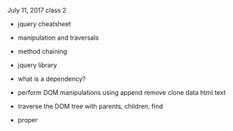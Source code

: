 July 11, 2017
class 2

* jquery cheatsheet
* manipulation and traversals
* method chaining

* jquery library
* what is a dependency?
* perform DOM manipulations using
  append
  remove
  clone
  data
  html
  text
* traverse the DOM tree with parents, children, find
* proper <script> loading order in html


lecture:
- when pc users are running postgres they're opening a completely separate postgres shell, where mac and linux users are running a postgres shell within terminal.
-

- making a js constructor function to model your porject data with foru or five properties
- SMACSS- scalable, modular architecutre for css building in pieces, serperatino of concerns , , least specific to most specific.
  - base
  - layout
  - module- ul, parts that you have in the footer
  - state- transitions, active states, hover, focus, blur (those css animations) to the ui. the green toggle switch on iphone.
  - theme- amazon holiday trees, or bats..., easily swapped out styling sheets

- adding eslintrc
- adding gitignore

- hard refresh- cmd+shift+R

//
$('#home')

//parent descendent
- $('header li')- parent/descendent
//parent>child
- $('ul > li') or $('.nav-list > li')- direct parent/child

//attributes
- $('input[value=""]')- radio buttons, text inputs,
- $('input[type="number"]')

//BASIC MANIPULATION!!!!!

- get text of matched element(s)
$(#home).text('scott was here')

- set text of the matched element(s)
$('#home').text('Scott was here')-- replacing with scott was here

- get html of the matched element'(s)
$('#main-content').html()

- set html of the matched element(s)
$('#main-content').html('<h2> scott was here</h2>')

- get the data-category attribute of an li
$('p').data('rank') //just find and get the data from paragraphs with an ___ of rank

- set the data-category attribute of an li
$('p').data('rank', '2') //change the rank to 2

- create and append an element to the DOM
$('#main-content').append($('<section></section>'))//normally you're doing the scott was here for set html of matched element.

- removing an element from the DOM
$('#main-content').remove()
var savedContent = $('#main-content').remove() //may want to use this removed contenent later

- empty the selected element of all html
$('#main-content').empty()//getting rid of child and ancestors

- run a command as soon as the DOM loads
$(document).ready(function() {

})
The above incorporates a callback within that anonymous function, the function is a callback.
A callback is just a function passed in as an argument to another function.
CALLBACK version written out long hand:
var callback = function(){

}

$(document).ready(callback)

- shorthand method
$(function(){

  })
___

LAB:
article.js

constructor function...
function Article (rawData) {
  this.title = rawDataObj.title
}

.toHtml method... // is a prototype method on the article. does it belong to the article constrcutor? ....no it belongs to each instance. we create aan instane and it will have access to this method. get an object out of the raw data array, pipe it through the article constructor, call the toHtml method on that instance, that instance will grab a clone of our template, skim through and update (with this.), once we're done updating a validating, we're going to return that instance of that clone (return $newArticle).
it's common to put a $ in front of a jquery object thats being stored in a variable.
Article.prototype.toHtml = function () {
  var $newArticle = $('article.template').clone();
}

if statement...
if there is no published on date, make this a draft

$newArticle.data('category', this.category); //data.caterogry attribute. wer'e settign this. catergy as teh value of data.cateogyr on the clone that we've just created.

.forEAch article object, do a thing. Also, a callback. specifically an array method.



var arr = [1, 2, 3, 4, 5]

arr.forEach(function(element, index, array) {
  console.log('element', element)
  console.log('index', index)
  console.log('array', array)
})
